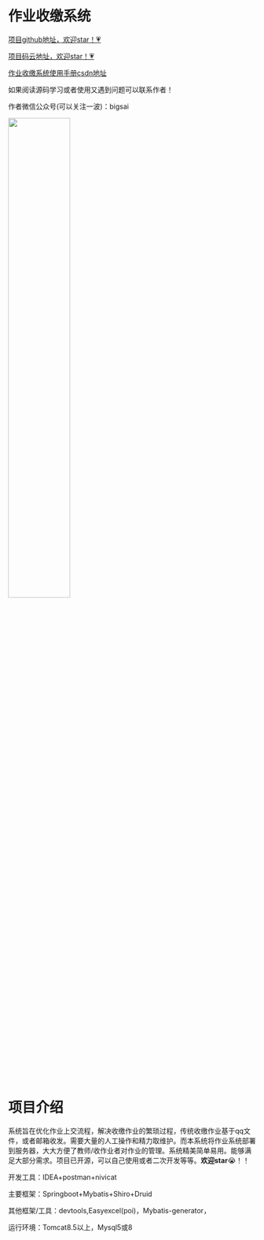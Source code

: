 # 作业收缴系统

[项目github地址，欢迎star！💗](https://github.com/javasmall/workupload)

[项目码云地址，欢迎star！💗](https://gitee.com/bigsai/workupload)

[作业收缴系统使用手册csdn地址](https://blog.csdn.net/qq_40693171/article/details/89850715)

如果阅读源码学习或者使用又遇到问题可以联系作者！

作者微信公众号(可以关注一波)：bigsai

<img src="https://img-blog.csdnimg.cn/20190402171442251.jpg" width="50%" height="50%">


# 项目介绍
系统旨在优化作业上交流程，解决收缴作业的繁琐过程，传统收缴作业基于qq文件，或者邮箱收发。需要大量的人工操作和精力取维护。而本系统将作业系统部署到服务器，大大方便了教师/收作业者对作业的管理。系统精美简单易用。能够满足大部分需求。项目已开源，可以自己使用或者二次开发等等。**欢迎star**😭！！

开发工具：IDEA+postman+nivicat

主要框架：Springboot+Mybatis+Shiro+Druid

其他框架/工具：devtools,Easyexcel(poi)，Mybatis-generator，

运行环境：Tomcat8.5以上，Mysql5或8



